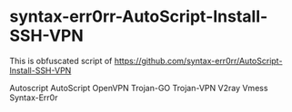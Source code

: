 # syntax-err0rr-AutoScript-Install-SSH-VPN
This is obfuscated script of https://github.com/syntax-err0rr/AutoScript-Install-SSH-VPN

Autoscript AutoScript OpenVPN Trojan-GO Trojan-VPN V2ray Vmess Syntax-Err0r
